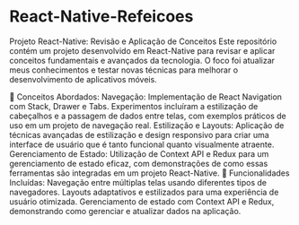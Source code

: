 # React-Native-Refeicoes

Projeto React-Native: Revisão e Aplicação de Conceitos
Este repositório contém um projeto desenvolvido em React-Native para revisar e aplicar conceitos fundamentais e avançados da tecnologia. O foco foi atualizar meus conhecimentos e testar novas técnicas para melhorar o desenvolvimento de aplicativos móveis.

🚀 Conceitos Abordados:
Navegação: Implementação de React Navigation com Stack, Drawer e Tabs. Experimentos incluíram a estilização de cabeçalhos e a passagem de dados entre telas, com exemplos práticos de uso em um projeto de navegação real.
Estilização e Layouts: Aplicação de técnicas avançadas de estilização e design responsivo para criar uma interface de usuário que é tanto funcional quanto visualmente atraente.
Gerenciamento de Estado: Utilização de Context API e Redux para um gerenciamento de estado eficaz, com demonstrações de como essas ferramentas são integradas em um projeto React-Native.
🔧 Funcionalidades Incluídas:
Navegação entre múltiplas telas usando diferentes tipos de navegadores.
Layouts adaptativos e estilizados para uma experiência de usuário otimizada.
Gerenciamento de estado com Context API e Redux, demonstrando como gerenciar e atualizar dados na aplicação.
